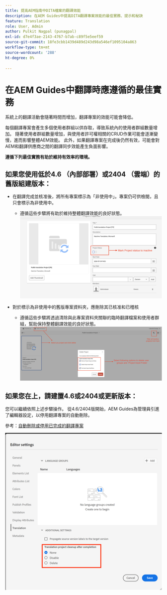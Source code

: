 ```yaml
---
title: 提高AEM指南中DITA檔案的翻譯效能
description: 在AEM Guides中提高DITA翻譯專案效能的最佳實務、提示和秘訣
feature: Translation
role: User, Admin
author: Pulkit Nagpal (punagpal)
exl-id: d7e4f3ae-2143-4767-b7ab-c89f5e5eef59
source-git-commit: 18fe3cbb1439d489d243d98a546ef1095104a863
workflow-type: tm+mt
source-wordcount: '288'
ht-degree: 0%

---
```


# 在AEM Guides中翻譯時應遵循的最佳實務

系統上的翻譯活動會隨著時間而增加，翻譯專案的效能可能會降低。

每個翻譯專案會產生多個使用者群組以供存取，導致系統內的使用者群組數量增加。 隨著使用者群組數量增加，與使用者許可權相關的CRUD作業可能會逐漸變慢，進而影響整體AEM效能。 此外，如果翻譯專案在完成後仍然有效，可能會對AEM和翻譯供應商之間的翻譯同步效能產生負面影響。

**遵循下列最佳實務有助於維持有效率的環境。**

## 如果您使用低於4.6 （內部部署）或2404 （雲端）的舊版組建版本：

- 在翻譯完成並核准後，將所有專案標示為「非使用中」。專案仍可供檢閱，且只會標示為非使用中。
   - 遵循這些步驟將有助於維持整體翻譯效能的良好狀態。
     ![非使用中的翻譯專案](../assets/translation/translation-project-image1.png)

- 對於標示為非使用中的舊版專案資料夾，應刪除其已核准和已稽核
   - 遵循這些步驟將透過清除與此專案資料夾關聯的臨時翻譯檔案和使用者群組，幫助保持整體翻譯效能的良好狀態。
     ![刪除翻譯專案和資料夾](../assets/translation/translation-project-image2.png)


## 如果您在上，請建置4.6或2404或更新版本：

您可以繼續依照上述步驟操作。 從4.6/2404版開始，AEM Guides為管理員引進了編輯器設定，以停用翻譯專案的自動刪除。

參考：[自動刪除或停用已完成的翻譯專案](https://experienceleague.adobe.com/en/docs/experience-manager-guides/using/user-guide/author-content/create-preview-topics/author-content-aem-guides/work-with-web-editor/translate-documents-web-editor#automatically-delete-or-disable-a-completed-translation-project)

![自動設定以刪除和停用AEM Guides中的翻譯專案](../assets/translation/translation-project-image3.png)
